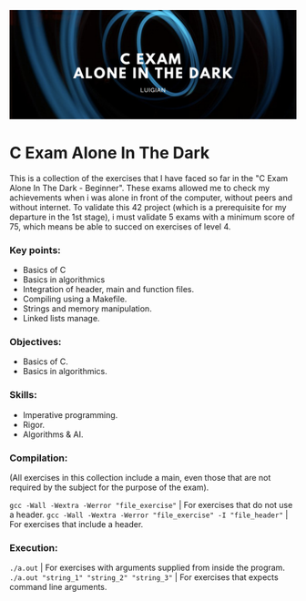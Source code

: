 ![](images/calone_banner.png)

# C Exam Alone In The Dark

This is a collection of the exercises that I have faced so far in the "C Exam Alone In The Dark - Beginner". These exams allowed me to check my achievements when i was alone in front of the computer, without peers and without internet. To validate this 42 project (which is a prerequisite for my departure in the 1st stage), i must validate 5 exams with a minimum score of 75, which  means be able to succed on exercises of level 4.

### Key points:

* Basics of C
* Basics in algorithmics
* Integration of header, main and function files.
* Compiling using a Makefile.
* Strings and memory manipulation.
* Linked lists manage.

### Objectives:

* Basics of C.
* Basics in algorithmics.

### Skills:

* Imperative programming.
* Rigor.
* Algorithms & AI.

### Compilation:

(All exercises in this collection include a main, even those that are not required by the subject for the purpose of the exam).

`gcc -Wall -Wextra -Werror "file_exercise"` | For exercises that do not use a header.
`gcc -Wall -Wextra -Werror "file_exercise" -I "file_header"` | For exercises that include a header.

### Execution:

`./a.out` | For exercises with arguments supplied from inside the program.
`./a.out "string_1" "string_2" "string_3"` | For exercises that expects command line arguments.
